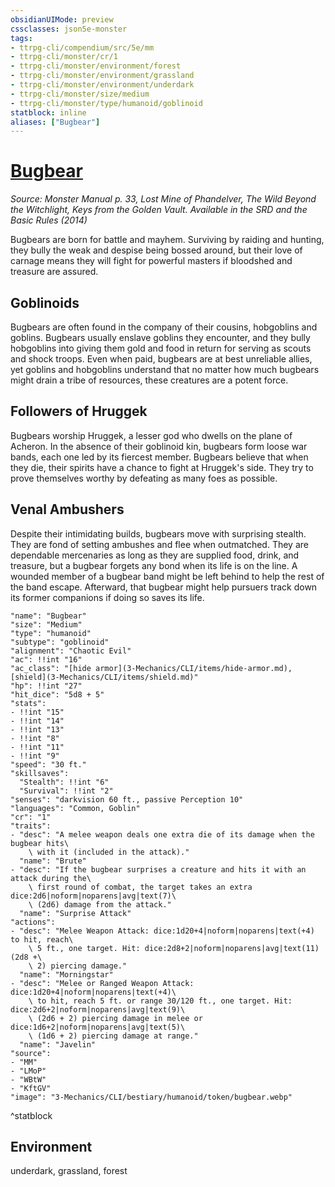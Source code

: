 ```yaml
---
obsidianUIMode: preview
cssclasses: json5e-monster
tags:
- ttrpg-cli/compendium/src/5e/mm
- ttrpg-cli/monster/cr/1
- ttrpg-cli/monster/environment/forest
- ttrpg-cli/monster/environment/grassland
- ttrpg-cli/monster/environment/underdark
- ttrpg-cli/monster/size/medium
- ttrpg-cli/monster/type/humanoid/goblinoid
statblock: inline
aliases: ["Bugbear"]
---
```

# [Bugbear](3-Mechanics\CLI\bestiary\humanoid/bugbear.md)
*Source: Monster Manual p. 33, Lost Mine of Phandelver, The Wild Beyond the Witchlight, Keys from the Golden Vault. Available in the <span title='Systems Reference Document (5.1)'>SRD</span> and the Basic Rules (2014)*  

Bugbears are born for battle and mayhem. Surviving by raiding and hunting, they bully the weak and despise being bossed around, but their love of carnage means they will fight for powerful masters if bloodshed and treasure are assured.

## Goblinoids

Bugbears are often found in the company of their cousins, hobgoblins and goblins. Bugbears usually enslave goblins they encounter, and they bully hobgoblins into giving them gold and food in return for serving as scouts and shock troops. Even when paid, bugbears are at best unreliable allies, yet goblins and hobgoblins understand that no matter how much bugbears might drain a tribe of resources, these creatures are a potent force.

## Followers of Hruggek

Bugbears worship Hruggek, a lesser god who dwells on the plane of Acheron. In the absence of their goblinoid kin, bugbears form loose war bands, each one led by its fiercest member. Bugbears believe that when they die, their spirits have a chance to fight at Hruggek's side. They try to prove themselves worthy by defeating as many foes as possible.

## Venal Ambushers

Despite their intimidating builds, bugbears move with surprising stealth. They are fond of setting ambushes and flee when outmatched. They are dependable mercenaries as long as they are supplied food, drink, and treasure, but a bugbear forgets any bond when its life is on the line. A wounded member of a bugbear band might be left behind to help the rest of the band escape. Afterward, that bugbear might help pursuers track down its former companions if doing so saves its life.

```statblock
"name": "Bugbear"
"size": "Medium"
"type": "humanoid"
"subtype": "goblinoid"
"alignment": "Chaotic Evil"
"ac": !!int "16"
"ac_class": "[hide armor](3-Mechanics/CLI/items/hide-armor.md), [shield](3-Mechanics/CLI/items/shield.md)"
"hp": !!int "27"
"hit_dice": "5d8 + 5"
"stats":
- !!int "15"
- !!int "14"
- !!int "13"
- !!int "8"
- !!int "11"
- !!int "9"
"speed": "30 ft."
"skillsaves":
  "Stealth": !!int "6"
  "Survival": !!int "2"
"senses": "darkvision 60 ft., passive Perception 10"
"languages": "Common, Goblin"
"cr": "1"
"traits":
- "desc": "A melee weapon deals one extra die of its damage when the bugbear hits\
    \ with it (included in the attack)."
  "name": "Brute"
- "desc": "If the bugbear surprises a creature and hits it with an attack during the\
    \ first round of combat, the target takes an extra dice:2d6|noform|noparens|avg|text(7)\
    \ (2d6) damage from the attack."
  "name": "Surprise Attack"
"actions":
- "desc": "Melee Weapon Attack: dice:1d20+4|noform|noparens|text(+4) to hit, reach\
    \ 5 ft., one target. Hit: dice:2d8+2|noform|noparens|avg|text(11) (2d8 +\
    \ 2) piercing damage."
  "name": "Morningstar"
- "desc": "Melee or Ranged Weapon Attack: dice:1d20+4|noform|noparens|text(+4)\
    \ to hit, reach 5 ft. or range 30/120 ft., one target. Hit: dice:2d6+2|noform|noparens|avg|text(9)\
    \ (2d6 + 2) piercing damage in melee or dice:1d6+2|noform|noparens|avg|text(5)\
    \ (1d6 + 2) piercing damage at range."
  "name": "Javelin"
"source":
- "MM"
- "LMoP"
- "WBtW"
- "KftGV"
"image": "3-Mechanics/CLI/bestiary/humanoid/token/bugbear.webp"
```
^statblock

## Environment

underdark, grassland, forest